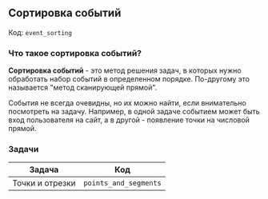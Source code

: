 ## Сортировка событий

Код: `event_sorting`

### Что такое сортировка событий?

**Сортировка событий** - это метод решения задач, в которых нужно обработать набор событий в определенном порядке.
По-другому это называется "метод сканирующей прямой".

События не всегда очевидны, но их можно найти, если внимательно посмотреть на задачу. Например, в одной задаче событием
может быть
вход пользователя на сайт, а в другой - появление точки на числовой прямой.

### Задачи

| Задача           | Код                   |
|------------------|-----------------------|
| Точки и отрезки  | `points_and_segments` |
